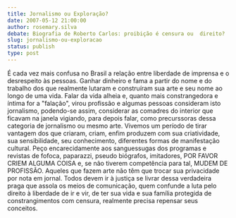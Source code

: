 ```yaml
---
title: Jornalismo ou Exploração?
date: 2007-05-12 21:00:00
author: rosemary.silva
debate: Biografia de Roberto Carlos: proibição é censura ou  direito?
slug: jornalismo-ou-exploracao
status: publish 
type: post
---
```


É cada vez mais confusa no Brasil a relação entre liberdade de imprensa e o desrespeito às pessoas. Ganhar dinheiro e fama a partir do nome e do trabalho dos que realmente lutaram e construíram sua arte e seu nome ao longo de uma vida. Falar da vida alheia e, quanto mais constrangedora e íntima for a "falação", virou profissão e algumas pessoas consideram isto jornalismo, podendo-se assim, considerar as comadres do interior que ficavam na janela vigiando, para depois falar, como precurssoras dessa categoria de jornalismo ou mesmo arte. Vivemos um período de tirar vantagem dos que criaram, criam, enfim produzem com sua criatividade, sua sensibilidade, seu conhecimento, diferentes formas de manifestação cultural. Peço encarecidamente aos sanguessugas dos programas e revistas de fofoca, paparazzi, pseudo biógrafos, imitadores, POR FAVOR CRIEM ALGUMA COISA e, se não tiverem competência para tal, MUDEM DE PROFISSÃO. Aqueles que fazem arte não têm que trocar sua privacidade por nota em jornal. Todos devem ir à justiça se livrar dessa verdadeira praga que assola os meios de comunicação, quem confunde a luta pelo direito à liberdade de ir e vir, de ter sua vida e sua família protegida de constrangimentos com censura, realmente precisa repensar seus conceitos.
